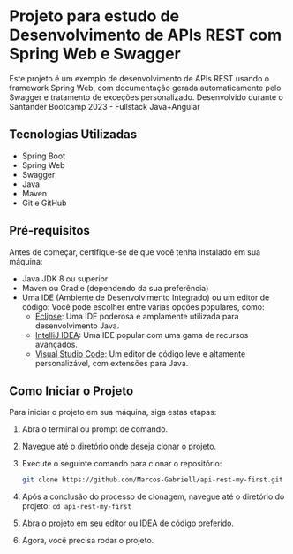 # Projeto para estudo de Desenvolvimento de APIs REST com Spring Web e Swagger

Este projeto é um exemplo de desenvolvimento de APIs REST usando o framework Spring Web, com documentação gerada automaticamente pelo Swagger e tratamento de exceções personalizado. Desenvolvido durante o Santander Bootcamp 2023 - Fullstack Java+Angular

## Tecnologias Utilizadas

- Spring Boot
- Spring Web
- Swagger
- Java
- Maven
- Git e GitHub

## Pré-requisitos

Antes de começar, certifique-se de que você tenha instalado em sua máquina:

- Java JDK 8 ou superior
- Maven ou Gradle (dependendo da sua preferência)
- Uma IDE (Ambiente de Desenvolvimento Integrado) ou um editor de código: Você pode escolher entre várias opções populares, como:
  - [Eclipse](https://www.eclipse.org/downloads/): Uma IDE poderosa e amplamente utilizada para desenvolvimento Java.
  - [IntelliJ IDEA](https://www.jetbrains.com/idea/download/): Uma IDE popular com uma gama de recursos avançados.
  - [Visual Studio Code](https://code.visualstudio.com/download): Um editor de código leve e altamente personalizável, com extensões para Java.
## Como Iniciar o Projeto

Para iniciar o projeto em sua máquina, siga estas etapas:
1. Abra o terminal ou prompt de comando.

2. Navegue até o diretório onde deseja clonar o projeto.

3. Execute o seguinte comando para clonar o repositório:
   ```sh
   git clone https://github.com/Marcos-Gabriell/api-rest-my-first.git
   
4. Após a conclusão do processo de clonagem, navegue até o diretório do projeto: `cd api-rest-my-first`

5. Abra o projeto em seu editor ou IDEA de código preferido.

6. Agora, você precisa rodar o projeto.
